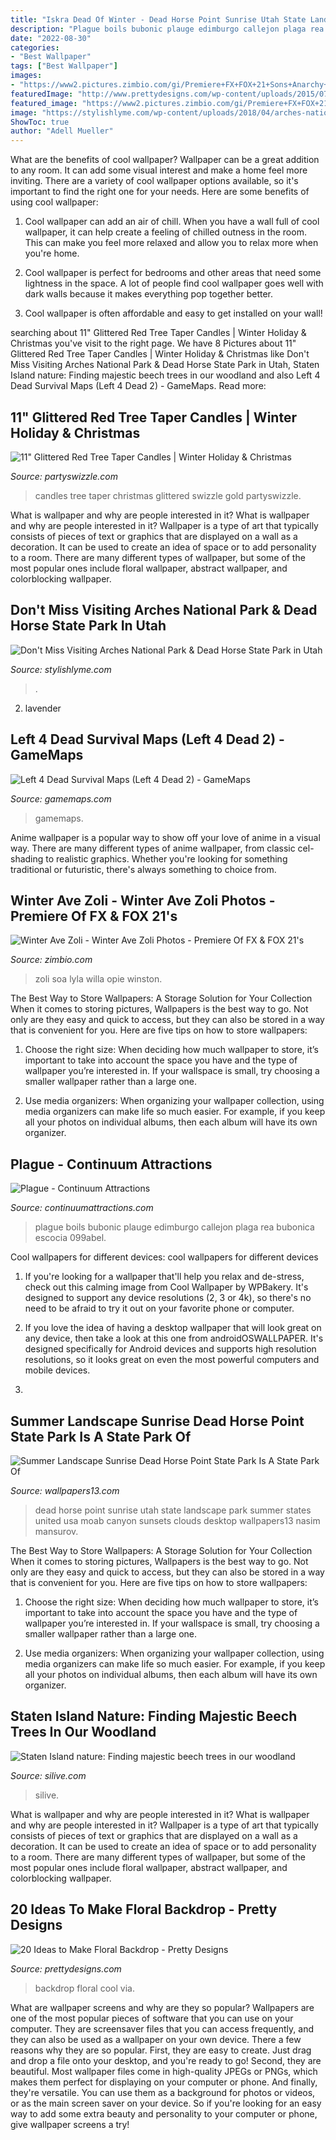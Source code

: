 ```yaml
---
title: "Iskra Dead Of Winter - Dead Horse Point Sunrise Utah State Landscape Park Summer States United Usa Moab Canyon Sunsets Clouds Desktop Wallpapers13 Nasim Mansurov"
description: "Plague boils bubonic plauge edimburgo callejon plaga rea bubonica escocia 099abel"
date: "2022-08-30"
categories:
- "Best Wallpaper"
tags: ["Best Wallpaper"]
images:
- "https://www2.pictures.zimbio.com/gi/Premiere+FX+FOX+21+Sons+Anarchy+Season+3+Arrivals+AUN5FOc0Kkox.jpg"
featuredImage: "http://www.prettydesigns.com/wp-content/uploads/2015/07/20-ideas-to-make-floral-backdrop4.jpg"
featured_image: "https://www2.pictures.zimbio.com/gi/Premiere+FX+FOX+21+Sons+Anarchy+Season+3+Arrivals+AUN5FOc0Kkox.jpg"
image: "https://stylishlyme.com/wp-content/uploads/2018/04/arches-national-park-600x900.jpg"
ShowToc: true
author: "Adell Mueller"
---
```



What are the benefits of cool wallpaper?
Wallpaper can be a great addition to any room. It can add some visual interest and make a home feel more inviting. There are a variety of cool wallpaper options available, so it's important to find the right one for your needs. Here are some benefits of using cool wallpaper: 
1. Cool wallpaper can add an air of chill. When you have a wall full of cool wallpaper, it can help create a feeling of chilled outness in the room. This can make you feel more relaxed and allow you to relax more when you're home. 

2. Cool wallpaper is perfect for bedrooms and other areas that need some lightness in the space. A lot of people find cool wallpaper goes well with dark walls because it makes everything pop together better. 

3. Cool wallpaper is often affordable and easy to get installed on your wall!

	

		
searching about 11&quot; Glittered Red Tree Taper Candles | Winter Holiday &amp; Christmas you've visit to the right page. We have 8 Pictures about 11&quot; Glittered Red Tree Taper Candles | Winter Holiday &amp; Christmas like Don&#039;t Miss Visiting Arches National Park &amp; Dead Horse State Park in Utah, Staten Island nature: Finding majestic beech trees in our woodland and also Left 4 Dead Survival Maps (Left 4 Dead 2) - GameMaps. Read more:
		
    
## 11&quot; Glittered Red Tree Taper Candles | Winter Holiday &amp; Christmas

<img loading=lazy src="https://www.partyswizzle.com/thumbnail.asp?file=assets/images/04Lighting/TreeTaperCandlesRedTAG.jpg&amp;maxx=445&amp;maxy=0" onerror="this.onerror=null;this.src='https://tse3.mm.bing.net/th?id=OIP.pgiv1ivP4H2MkOUgqvAbnwAAAA&amp;pid=15.1';" alt="11&quot; Glittered Red Tree Taper Candles | Winter Holiday &amp; Christmas">

_Source: partyswizzle.com_

>candles tree taper christmas glittered swizzle gold partyswizzle. 

	

What is wallpaper and why are people interested in it?
What is wallpaper and why are people interested in it?
Wallpaper is a type of art that typically consists of pieces of text or graphics that are displayed on a wall as a decoration. It can be used to create an idea of space or to add personality to a room. There are many different types of wallpaper, but some of the most popular ones include floral wallpaper, abstract wallpaper, and colorblocking wallpaper.

    
## Don&#039;t Miss Visiting Arches National Park &amp; Dead Horse State Park In Utah

<img loading=lazy src="https://stylishlyme.com/wp-content/uploads/2018/04/arches-national-park-600x900.jpg" onerror="this.onerror=null;this.src='https://tse4.mm.bing.net/th?id=OIP.5VZn6kzBID7JjtAMCUFu6gHaLH&amp;pid=15.1';" alt="Don&#039;t Miss Visiting Arches National Park &amp; Dead Horse State Park in Utah">

_Source: stylishlyme.com_

>. 

	

2. lavender 

    
## Left 4 Dead Survival Maps (Left 4 Dead 2) - GameMaps

<img loading=lazy src="https://www.gamemaps.com/imgmgr/limit/img/addons/l4d2/ss/left_4_dead_survival_maps_17759_9.jpg?x=1483757944&amp;w=975&amp;h=550" onerror="this.onerror=null;this.src='https://tse3.mm.bing.net/th?id=OIP.bAdZ8khZHATzdYmJWpZAIQHaEK&amp;pid=15.1';" alt="Left 4 Dead Survival Maps (Left 4 Dead 2) - GameMaps">

_Source: gamemaps.com_

>gamemaps. 

	

Anime wallpaper is a popular way to show off your love of anime in a visual way. There are many different types of anime wallpaper, from classic cel-shading to realistic graphics. Whether you're looking for something traditional or futuristic, there's always something to choice from.

    
## Winter Ave Zoli - Winter Ave Zoli Photos - Premiere Of FX &amp; FOX 21&#039;s

<img loading=lazy src="https://www2.pictures.zimbio.com/gi/Premiere+FX+FOX+21+Sons+Anarchy+Season+3+Arrivals+AUN5FOc0Kkox.jpg" onerror="this.onerror=null;this.src='https://tse4.mm.bing.net/th?id=OIP.xx9oX1qtwejy-nAagzQRmAHaKP&amp;pid=15.1';" alt="Winter Ave Zoli - Winter Ave Zoli Photos - Premiere Of FX &amp; FOX 21&#039;s">

_Source: zimbio.com_

>zoli soa lyla willa opie winston. 

	

The Best Way to Store Wallpapers: A Storage Solution for Your Collection
When it comes to storing pictures, Wallpapers is the best way to go. Not only are they easy and quick to access, but they can also be stored in a way that is convenient for you. Here are five tips on how to store wallpapers:
1) Choose the right size: When deciding how much wallpaper to store, it’s important to take into account the space you have and the type of wallpaper you’re interested in. If your wallspace is small, try choosing a smaller wallpaper rather than a large one.

2) Use media organizers: When organizing your wallpaper collection, using media organizers can make life so much easier. For example, if you keep all your photos on individual albums, then each album will have its own organizer.

    
## Plague - Continuum Attractions

<img loading=lazy src="https://www.continuumattractions.com/wp-content/uploads/2020/01/Plauge.jpg" onerror="this.onerror=null;this.src='https://tse3.mm.bing.net/th?id=OIP.bNDOzmCLgjULBbHna_DiMwHaEO&amp;pid=15.1';" alt="Plague - Continuum Attractions">

_Source: continuumattractions.com_

>plague boils bubonic plauge edimburgo callejon plaga rea bubonica escocia 099abel. 

	

Cool wallpapers for different devices:
cool wallpapers for different devices 

1. If you're looking for a wallpaper that'll help you relax and de-stress, check out this calming image from Cool Wallpaper by WPBakery. It's designed to support any device resolutions (2, 3 or 4k), so there's no need to be afraid to try it out on your favorite phone or computer.

2. If you love the idea of having a desktop wallpaper that will look great on any device, then take a look at this one from androidOSWALLPAPER. It's designed specifically for Android devices and supports high resolution resolutions, so it looks great on even the most powerful computers and mobile devices.

3.

    
## Summer Landscape Sunrise Dead Horse Point State Park Is A State Park Of

<img loading=lazy src="http://www.wallpapers13.com/wp-content/uploads/2016/10/Summer-landscape-Sunrise-Dead-Horse-Point-State-Park-is-a-state-park-of-Utah-in-the-United-States-HD-Wallpaper-2560x1600.jpg" onerror="this.onerror=null;this.src='https://tse4.mm.bing.net/th?id=OIP.r3h22aL4kFlIJ1JwZ1m7EwHaEo&amp;pid=15.1';" alt="Summer Landscape Sunrise Dead Horse Point State Park Is A State Park Of">

_Source: wallpapers13.com_

>dead horse point sunrise utah state landscape park summer states united usa moab canyon sunsets clouds desktop wallpapers13 nasim mansurov. 

	

The Best Way to Store Wallpapers: A Storage Solution for Your Collection
When it comes to storing pictures, Wallpapers is the best way to go. Not only are they easy and quick to access, but they can also be stored in a way that is convenient for you. Here are five tips on how to store wallpapers:
1) Choose the right size: When deciding how much wallpaper to store, it’s important to take into account the space you have and the type of wallpaper you’re interested in. If your wallspace is small, try choosing a smaller wallpaper rather than a large one.

2) Use media organizers: When organizing your wallpaper collection, using media organizers can make life so much easier. For example, if you keep all your photos on individual albums, then each album will have its own organizer.

    
## Staten Island Nature: Finding Majestic Beech Trees In Our Woodland

<img loading=lazy src="https://www.silive.com/resizer/yY6s5fMgU0dwABfXaxse2TANekU=/1280x0/smart/advancelocal-adapter-image-uploads.s3.amazonaws.com/image.silive.com/home/silive-media/width2048/img/latest_news/photo/2018-01-21-sapling-beech-trees-in-mt-loretto-north-02jpg-352626781df80675.jpg" onerror="this.onerror=null;this.src='https://tse1.mm.bing.net/th?id=OIP.2tsB9bce4_oXvlEP5U6YywHaJ4&amp;pid=15.1';" alt="Staten Island nature: Finding majestic beech trees in our woodland">

_Source: silive.com_

>silive. 

	

What is wallpaper and why are people interested in it?
What is wallpaper and why are people interested in it?
Wallpaper is a type of art that typically consists of pieces of text or graphics that are displayed on a wall as a decoration. It can be used to create an idea of space or to add personality to a room. There are many different types of wallpaper, but some of the most popular ones include floral wallpaper, abstract wallpaper, and colorblocking wallpaper.

    
## 20 Ideas To Make Floral Backdrop - Pretty Designs

<img loading=lazy src="http://www.prettydesigns.com/wp-content/uploads/2015/07/20-ideas-to-make-floral-backdrop4.jpg" onerror="this.onerror=null;this.src='https://tse3.mm.bing.net/th?id=OIP.aYsIDsO3xC10hPb4fgC1RwHaLH&amp;pid=15.1';" alt="20 Ideas to Make Floral Backdrop - Pretty Designs">

_Source: prettydesigns.com_

>backdrop floral cool via. 

	

What are wallpaper screens and why are they so popular?
Wallpapers are one of the most popular pieces of software that you can use on your computer. They are screensaver files that you can access frequently, and they can also be used as a wallpaper on your own device. There a few reasons why they are so popular. First, they are easy to create. Just drag and drop a file onto your desktop, and you're ready to go! Second, they are beautiful. Most wallpaper files come in high-quality JPEGs or PNGs, which makes them perfect for displaying on your computer or phone. And finally, they're versatile. You can use them as a background for photos or videos, or as the main screen saver on your device. So if you're looking for an easy way to add some extra beauty and personality to your computer or phone, give wallpaper screens a try!

